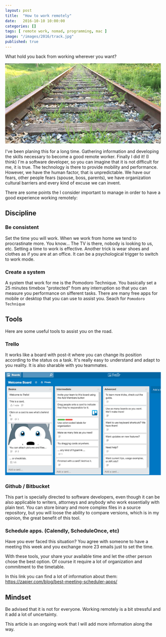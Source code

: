 ```yaml
---
layout: post
title:  "How to work remotely"
date:   2016-10-10 10:00:00
categories: []
tags: [ remote work, nomad, programming, mac ]
image: "/images/2016/track.jpg"
published: true
---
```


What hold you back from working wherever you want?

![Track](/images/2016/track.jpg)

I've been planing this for a long time. Gathering information and developing the skills necessary to become a good remote worker. Finally I did it! (I think)
I'm a software developer, so you can imagine that it is not difficult for me, it is true. The technology is there to provide mobility and performance. However, we have the human factor, that is unpredictable. We have our fears, other people fears (spouse, boss, parents), we have organization cultural barriers and every kind of excuse we can invent.

There are some points the I consider important to manage in order to have a good experience working remotely:


## Discipline

### Be consistent
Set the time you will work. When we work from home we tend to procrastinate more. You know... The TV is there, nobody is looking to us, etc. Setting a time to work is effective.
Another trick is wear shoes and clothes as if you are at an office. It can be a psychological trigger to switch to work mode.

### Create a system

A system that work for me is the Pomodoro Technique. You basically set a 25 minutes timebox "protected" from any interruption so that you can measure you performance on sifferent tasks. There are many free apps for mobile or desktop that you can use to assist you. Seach for `Pomodoro Technique`

## Tools

Here are some useful tools to assist you on the road.

### Trello

It works like a board with post-it where you can change its position according to the status os a task. It's really easy to understand and adapt to you reality. It is also sharable with you teammates.

![trello](/images/2016/trello.jpg)

### Github / Bitbucket

This part is specially directed to software developers, even though it can be also applicable to writers, attorneys and anybody who work essentially with plain text. You can store binary and more complex files in a source repository, but you will loose the ability to compare versions, which is in my opinion, the great benefit of this tool.    

### Schedule apps. (Calendly, ScheduleOnce, etc)

Have you ever faced this situation? You agree with someone to have a meeting this week and you exchange more 23 emails just to set the time.

With these tools, your share your available time and let the other person chose the best option. Of course it require a lot of organization and commitment to the timetable.

In this link you can find a lot of information about them: <https://zapier.com/blog/best-meeting-scheduler-apps/>

## Mindset

Be advised that it is not for everyone. Working remotely is a bit stressful and it add a lot of uncertainty.


This article is an ongoing work that I will add more information along the way.
